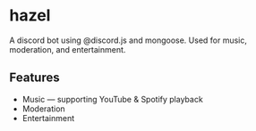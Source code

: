 # hazel
A discord bot using @discord.js and mongoose. Used for music, moderation, and entertainment.

## Features

- Music ― supporting YouTube & Spotify playback
- Moderation
- Entertainment 

